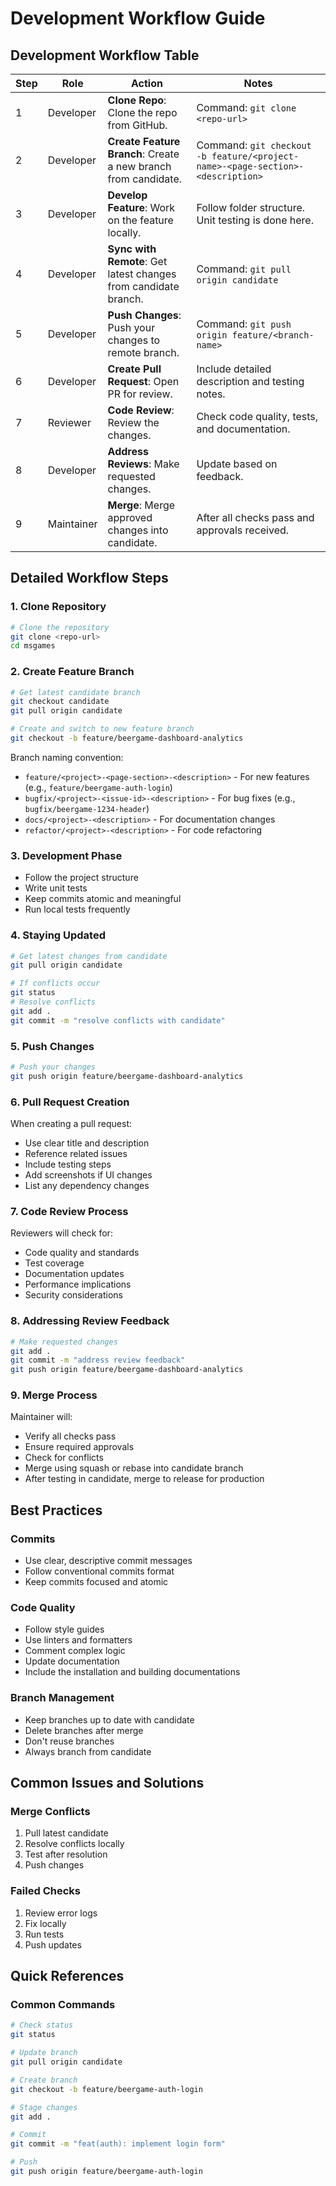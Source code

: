 # Development Workflow Guide

## Development Workflow Table

| Step | Role | Action | Notes |
|------|------|--------|--------|
| 1 | Developer | **Clone Repo**: Clone the repo from GitHub. | Command: `git clone <repo-url>` |
| 2 | Developer | **Create Feature Branch**: Create a new branch from candidate. | Command: `git checkout -b feature/<project-name>-<page-section>-<description>` |
| 3 | Developer | **Develop Feature**: Work on the feature locally. | Follow folder structure. Unit testing is done here. |
| 4 | Developer | **Sync with Remote**: Get latest changes from candidate branch. | Command: `git pull origin candidate` |
| 5 | Developer | **Push Changes**: Push your changes to remote branch. | Command: `git push origin feature/<branch-name>` |
| 6 | Developer | **Create Pull Request**: Open PR for review. | Include detailed description and testing notes. |
| 7 | Reviewer | **Code Review**: Review the changes. | Check code quality, tests, and documentation. |
| 8 | Developer | **Address Reviews**: Make requested changes. | Update based on feedback. |
| 9 | Maintainer | **Merge**: Merge approved changes into candidate. | After all checks pass and approvals received. |

## Detailed Workflow Steps

### 1. Clone Repository
```bash
# Clone the repository
git clone <repo-url>
cd msgames
```

### 2. Create Feature Branch
```bash
# Get latest candidate branch
git checkout candidate
git pull origin candidate

# Create and switch to new feature branch
git checkout -b feature/beergame-dashboard-analytics
```

Branch naming convention:
- `feature/<project>-<page-section>-<description>` - For new features (e.g., `feature/beergame-auth-login`)
- `bugfix/<project>-<issue-id>-<description>` - For bug fixes (e.g., `bugfix/beergame-1234-header`)
- `docs/<project>-<description>` - For documentation changes
- `refactor/<project>-<description>` - For code refactoring

### 3. Development Phase
- Follow the project structure
- Write unit tests
- Keep commits atomic and meaningful
- Run local tests frequently

### 4. Staying Updated
```bash
# Get latest changes from candidate
git pull origin candidate

# If conflicts occur
git status
# Resolve conflicts
git add .
git commit -m "resolve conflicts with candidate"
```

### 5. Push Changes
```bash
# Push your changes
git push origin feature/beergame-dashboard-analytics
```

### 6. Pull Request Creation
When creating a pull request:
- Use clear title and description
- Reference related issues
- Include testing steps
- Add screenshots if UI changes
- List any dependency changes

### 7. Code Review Process
Reviewers will check for:
- Code quality and standards
- Test coverage
- Documentation updates
- Performance implications
- Security considerations

### 8. Addressing Review Feedback
```bash
# Make requested changes
git add .
git commit -m "address review feedback"
git push origin feature/beergame-dashboard-analytics
```

### 9. Merge Process
Maintainer will:
- Verify all checks pass
- Ensure required approvals
- Check for conflicts
- Merge using squash or rebase into candidate branch
- After testing in candidate, merge to release for production

## Best Practices

### Commits
- Use clear, descriptive commit messages
- Follow conventional commits format
- Keep commits focused and atomic

### Code Quality
- Follow style guides
- Use linters and formatters
- Comment complex logic
- Update documentation
- Include the installation and building documentations

### Branch Management
- Keep branches up to date with candidate
- Delete branches after merge
- Don't reuse branches
- Always branch from candidate

## Common Issues and Solutions

### Merge Conflicts
1. Pull latest candidate
2. Resolve conflicts locally
3. Test after resolution
4. Push changes

### Failed Checks
1. Review error logs
2. Fix locally
3. Run tests
4. Push updates

## Quick References

### Common Commands
```bash
# Check status
git status

# Update branch
git pull origin candidate

# Create branch
git checkout -b feature/beergame-auth-login

# Stage changes
git add .

# Commit
git commit -m "feat(auth): implement login form"

# Push
git push origin feature/beergame-auth-login
```
